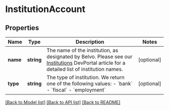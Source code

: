 # InstitutionAccount

## Properties
Name | Type | Description | Notes
------------ | ------------- | ------------- | -------------
**name** | **string** | The name of the institution, as designated by Belvo.  Please see our [Institutions](https://developers.belvo.com/docs/institution) DevPortal article for a detailed list of institution names. | [optional] 
**type** | **string** | The type of institution. We return one of the following values:    - &#x60;bank&#x60;   - &#x60;fiscal&#x60;   - &#x60;employment&#x60; | [optional] 

[[Back to Model list]](../../README.md#documentation-for-models) [[Back to API list]](../../README.md#documentation-for-api-endpoints) [[Back to README]](../../README.md)

